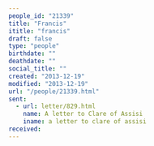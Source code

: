 ```yaml
---
people_id: "21339"
title: "Francis"
ititle: "francis"
draft: false
type: "people"
birthdate: ""
deathdate: ""
social_title: ""
created: "2013-12-19"
modified: "2013-12-19"
url: "/people/21339.html"
sent:
  - url: letter/829.html
    name: A letter to Clare of Assisi
    iname: a letter to clare of assisi
received:
---
```

